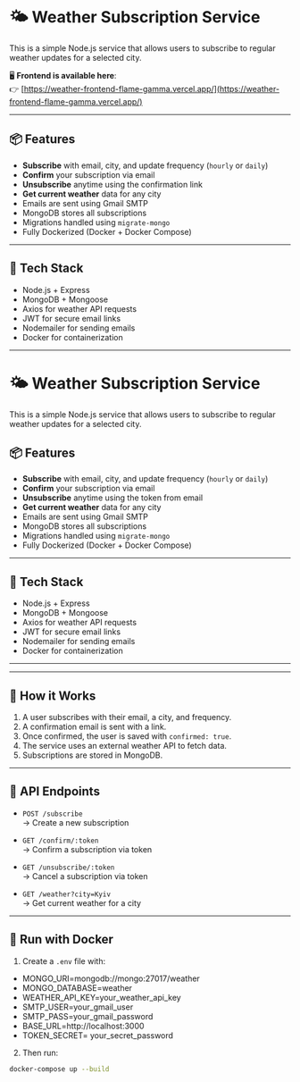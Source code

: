 # 🌤️ Weather Subscription Service

This is a simple Node.js service that allows users to subscribe to regular weather updates for a selected city.

🖥️ **Frontend is available here**:  
👉 [https://weather-frontend-flame-gamma.vercel.app/](https://weather-frontend-flame-gamma.vercel.app/)

---

## 📦 Features

- **Subscribe** with email, city, and update frequency (`hourly` or `daily`)
- **Confirm** your subscription via email
- **Unsubscribe** anytime using the confirmation link
- **Get current weather** data for any city
- Emails are sent using Gmail SMTP
- MongoDB stores all subscriptions
- Migrations handled using `migrate-mongo`
- Fully Dockerized (Docker + Docker Compose)

---

## 🔧 Tech Stack

- Node.js + Express
- MongoDB + Mongoose
- Axios for weather API requests
- JWT for secure email links
- Nodemailer for sending emails
- Docker for containerization

---

# 🌤️ Weather Subscription Service

This is a simple Node.js service that allows users to subscribe to regular weather updates for a selected city.

## 📦 Features

- **Subscribe** with email, city, and update frequency (`hourly` or `daily`)
- **Confirm** your subscription via email
- **Unsubscribe** anytime using the token from email
- **Get current weather** data for any city
- Emails are sent using Gmail SMTP
- MongoDB stores all subscriptions
- Migrations handled using `migrate-mongo`
- Fully Dockerized (Docker + Docker Compose)

---

## 🔧 Tech Stack

- Node.js + Express
- MongoDB + Mongoose
- Axios for weather API requests
- JWT for secure email links
- Nodemailer for sending emails
- Docker for containerization

---

---

## 🚀 How it Works

1. A user subscribes with their email, a city, and frequency.
2. A confirmation email is sent with a link.
3. Once confirmed, the user is saved with `confirmed: true`.
4. The service uses an external weather API to fetch data.
5. Subscriptions are stored in MongoDB.

---

## 📩 API Endpoints

- `POST /subscribe`  
  → Create a new subscription

- `GET /confirm/:token`  
  → Confirm a subscription via token

- `GET /unsubscribe/:token`  
  → Cancel a subscription via token

- `GET /weather?city=Kyiv`  
  → Get current weather for a city

---

## 🐳 Run with Docker

1. Create a `.env` file with:
- MONGO_URI=mongodb://mongo:27017/weather
- MONGO_DATABASE=weather
- WEATHER_API_KEY=your_weather_api_key
- SMTP_USER=your_gmail_user
- SMTP_PASS=your_gmail_password
- BASE_URL=http://localhost:3000
- TOKEN_SECRET= your_secret_password

2. Then run:

```bash
docker-compose up --build



